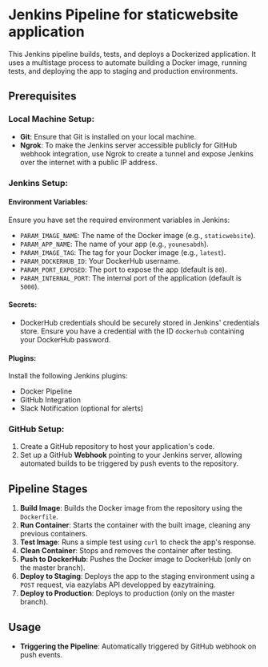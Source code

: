 # Jenkins Pipeline for staticwebsite application
This Jenkins pipeline builds, tests, and deploys a Dockerized application. It uses a multistage process to automate building a Docker image, running tests, and deploying the app to staging and production environments.

## Prerequisites
 
### Local Machine Setup:
- **Git**: Ensure that Git is installed on your local machine.
- **Ngrok**: To make the Jenkins server accessible publicly for GitHub webhook integration, use Ngrok to create a tunnel and expose Jenkins over the internet with a public IP address.

### Jenkins Setup:

#### Environment Variables:
Ensure you have set the required environment variables in Jenkins:
- `PARAM_IMAGE_NAME`: The name of the Docker image (e.g., `staticwebsite`).
- `PARAM_APP_NAME`: The name of your app (e.g., `younesabdh`).
- `PARAM_IMAGE_TAG`: The tag for your Docker image (e.g., `latest`).
- `PARAM_DOCKERHUB_ID`: Your DockerHub username.
- `PARAM_PORT_EXPOSED`: The port to expose the app (default is `80`).
- `PARAM_INTERNAL_PORT`: The internal port of the application (default is `5000`).

#### Secrets:
- DockerHub credentials should be securely stored in Jenkins' credentials store. Ensure you have a credential with the ID `dockerhub` containing your DockerHub password.

#### Plugins:
Install the following Jenkins plugins:
- Docker Pipeline
- GitHub Integration
- Slack Notification (optional for alerts)

### GitHub Setup:
1. Create a GitHub repository to host your application's code.
2. Set up a GitHub **Webhook** pointing to your Jenkins server, allowing automated builds to be triggered by push events to the repository.

## Pipeline Stages

1. **Build Image**: Builds the Docker image from the repository using the `Dockerfile`.
2. **Run Container**: Starts the container with the built image, cleaning any previous containers.
3. **Test Image**: Runs a simple test using `curl` to check the app's response.
4. **Clean Container**: Stops and removes the container after testing.
5. **Push to DockerHub**: Pushes the Docker image to DockerHub (only on the master branch).
6. **Deploy to Staging**: Deploys the app to the staging environment using a `POST` request, via eazylabs API developped by eazytraining.
7. **Deploy to Production**: Deploys to production (only on the master branch).

## Usage

- **Triggering the Pipeline**: Automatically triggered by GitHub webhook on push events.
